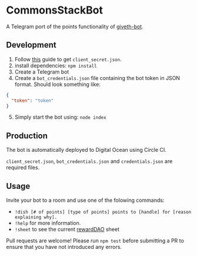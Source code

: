 # CommonsStackBot
A Telegram port of the points functionality of [giveth-bot](https://github.com/Giveth/giveth-bot).

## Development
1. Follow [this](https://developers.google.com/sheets/api/quickstart/nodejs) guide to get `client_secret.json`.
2. install dependencies: `npm install`
3. Create a Telegram bot
4. Create a `bot_credentials.json` file containing the bot token in JSON format. Should look something like:

```json
{
  "token": "token"
}
```

5. Simply start the bot using: `node index`

## Production
The bot is automatically deployed to Digital Ocean using Circle CI.

`client_secret.json`, `bot_credentials.json` and `credentials.json` are required files.

## Usage
Invite your bot to a room and use one of the folowing commands:
* `!dish [# of points] [type of points] points to [handle] for [reason explaining why].`
* `!help` for more information.
* `!sheet` to see the current [rewardDAO](https://medium.com/giveth/how-rewarddao-works-aka-what-are-points-7388f70269a) sheet

Pull requests are welcome!
Please run `npm test` before submitting a PR to ensure that you have not introduced any errors.
